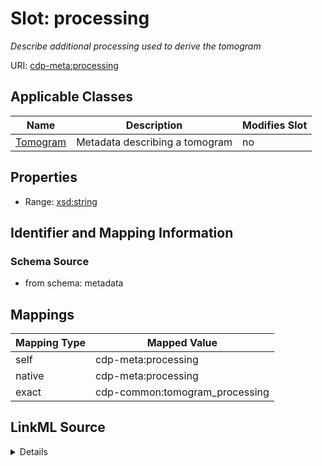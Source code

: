 

# Slot: processing


_Describe additional processing used to derive the tomogram_



URI: [cdp-meta:processing](metadataprocessing)



<!-- no inheritance hierarchy -->





## Applicable Classes

| Name | Description | Modifies Slot |
| --- | --- | --- |
| [Tomogram](Tomogram.md) | Metadata describing a tomogram |  no  |







## Properties

* Range: [xsd:string](http://www.w3.org/2001/XMLSchema#string)





## Identifier and Mapping Information







### Schema Source


* from schema: metadata




## Mappings

| Mapping Type | Mapped Value |
| ---  | ---  |
| self | cdp-meta:processing |
| native | cdp-meta:processing |
| exact | cdp-common:tomogram_processing |




## LinkML Source

<details>
```yaml
name: processing
description: Describe additional processing used to derive the tomogram
from_schema: metadata
exact_mappings:
- cdp-common:tomogram_processing
rank: 1000
alias: processing
owner: Tomogram
domain_of:
- Tomogram
range: string
inlined: true
inlined_as_list: true

```
</details>
